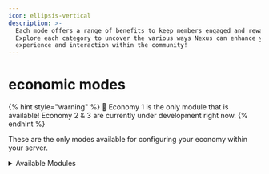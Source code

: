 ```yaml
---
icon: ellipsis-vertical
description: >-
  Each mode offers a range of benefits to keep members engaged and rewarded.
  Explore each category to uncover the various ways Nexus can enhance your
  experience and interaction within the community!
---
```


# economic modes

{% hint style="warning" %}
📝 Economy 1 is the only module that is available! Economy 2 & 3 are currently under development right now.
{% endhint %}

These are the only modes available for configuring your economy within your server.

<details>

<summary>Available Modules</summary>

[economy.md](economy.md "mention") (1)

</details>
